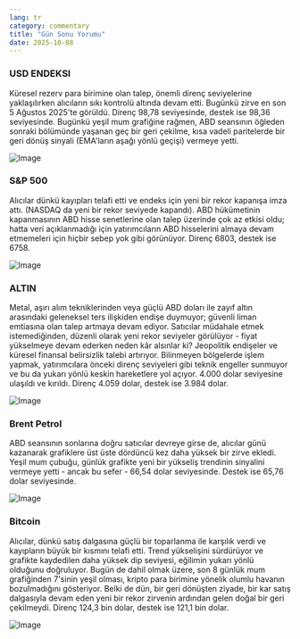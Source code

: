 ```yaml
---
lang: tr
category: commentary
title: "Gün Sonu Yorumu"
date: 2025-10-08
---
```


### USD ENDEKSI

Küresel rezerv para birimine olan talep, önemli direnç seviyelerine yaklaşılırken alıcıların sıkı kontrolü altında devam etti. Bugünkü zirve en son 5 Ağustos 2025'te görüldü. Direnç 98,78 seviyesinde, destek ise 98,36 seviyesinde. Bugünkü yeşil mum grafiğine rağmen, ABD seansının öğleden sonraki bölümünde yaşanan geç bir geri çekilme, kısa vadeli paritelerde bir geri dönüş sinyali (EMA'ların aşağı yönlü geçişi) vermeye yetti.

![Image](https://markleighedu.github.io/img/Oct-2025/08-Oct-2025/usdindex.jpg)

### S&P 500

Alıcılar dünkü kayıpları telafi etti ve endeks için yeni bir rekor kapanışa imza attı. (NASDAQ da yeni bir rekor seviyede kapandı). ABD hükümetinin kapanmasının ABD hisse senetlerine olan talep üzerinde çok az etkisi oldu; hatta veri açıklanmadığı için yatırımcıların ABD hisselerini almaya devam etmemeleri için hiçbir sebep yok gibi görünüyor. Direnç 6803, destek ise 6758.

![Image](https://markleighedu.github.io/img/Oct-2025/08-Oct-2025/sp500.jpg)

### ALTIN

Metal, aşırı alım tekniklerinden veya güçlü ABD doları ile zayıf altın arasındaki geleneksel ters ilişkiden endişe duymuyor; güvenli liman emtiasına olan talep artmaya devam ediyor. Satıcılar müdahale etmek istemediğinden, düzenli olarak yeni rekor seviyeler görülüyor - fiyat yükselmeye devam ederken neden kâr alsınlar ki? Jeopolitik endişeler ve küresel finansal belirsizlik talebi artırıyor. Bilinmeyen bölgelerde işlem yapmak, yatırımcılara önceki direnç seviyeleri gibi teknik engeller sunmuyor ve bu da yukarı yönlü keskin hareketlere yol açıyor. 4.000 dolar seviyesine ulaşıldı ve kırıldı. Direnç 4.059 dolar, destek ise 3.984 dolar.

![Image](https://markleighedu.github.io/img/Oct-2025/08-Oct-2025/gold.jpg)

### Brent Petrol

ABD seansının sonlarına doğru satıcılar devreye girse de, alıcılar günü kazanarak grafiklere üst üste dördüncü kez daha yüksek bir zirve ekledi. Yeşil mum çubuğu, günlük grafikte yeni bir yükseliş trendinin sinyalini vermeye yetti - ancak bu sefer - 66,54 dolar seviyesinde. Destek ise 65,76 dolar seviyesinde.

![Image](https://markleighedu.github.io/img/Oct-2025/08-Oct-2025/brentoil.jpg)

### Bitcoin

Alıcılar, dünkü satış dalgasına güçlü bir toparlanma ile karşılık verdi ve kayıpların büyük bir kısmını telafi etti. Trend yükselişini sürdürüyor ve grafikte kaydedilen daha yüksek dip seviyesi, eğilimin yukarı yönlü olduğunu doğruluyor. Bugün de dahil olmak üzere, son 8 günlük mum grafiğinden 7'sinin yeşil olması, kripto para birimine yönelik olumlu havanın bozulmadığını gösteriyor. Belki de dün, bir geri dönüşten ziyade, bir kar satış dalgasıyla devam eden yeni bir rekor zirvenin ardından gelen doğal bir geri çekilmeydi. Direnç 124,3 bin dolar, destek ise 121,1 bin dolar.

![Image](https://markleighedu.github.io/img/Oct-2025/08-Oct-2025/bitcoin.jpg)

